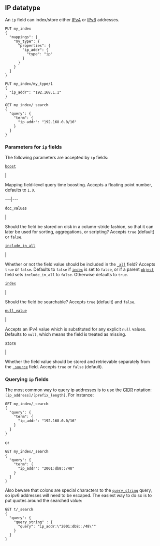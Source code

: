## IP datatype

An `ip` field can index/store either [IPv4](https://en.wikipedia.org/wiki/IPv4) or [IPv6](https://en.wikipedia.org/wiki/IPv6) addresses.
    
    
    PUT my_index
    {
      "mappings": {
        "my_type": {
          "properties": {
            "ip_addr": {
              "type": "ip"
            }
          }
        }
      }
    }
    
    PUT my_index/my_type/1
    {
      "ip_addr": "192.168.1.1"
    }
    
    GET my_index/_search
    {
      "query": {
        "term": {
          "ip_addr": "192.168.0.0/16"
        }
      }
    }

### Parameters for `ip` fields

The following parameters are accepted by `ip` fields:

[`boost`](mapping-boost.html)

| 

Mapping field-level query time boosting. Accepts a floating point number, defaults to `1.0`.   
  
---|---  
  
[`doc_values`](doc-values.html)

| 

Should the field be stored on disk in a column-stride fashion, so that it can later be used for sorting, aggregations, or scripting? Accepts `true` (default) or `false`.   
  
[`include_in_all`](include-in-all.html)

| 

Whether or not the field value should be included in the [`_all`](mapping-all-field.html) field? Accepts `true` or `false`. Defaults to `false` if [`index`](mapping-index.html) is set to `false`, or if a parent [`object`](object.html) field sets `include_in_all` to `false`. Otherwise defaults to `true`.   
  
[`index`](mapping-index.html)

| 

Should the field be searchable? Accepts `true` (default) and `false`.   
  
[`null_value`](null-value.html)

| 

Accepts an IPv4 value which is substituted for any explicit `null` values. Defaults to `null`, which means the field is treated as missing.   
  
[`store`](mapping-store.html)

| 

Whether the field value should be stored and retrievable separately from the [`_source`](mapping-source-field.html) field. Accepts `true` or `false` (default).   
  
### Querying `ip` fields

The most common way to query ip addresses is to use the [CIDR](https://en.wikipedia.org/wiki/Classless_Inter-Domain_Routing#CIDR_notation) notation: `[ip_address]/[prefix_length]`. For instance:
    
    
    GET my_index/_search
    {
      "query": {
        "term": {
          "ip_addr": "192.168.0.0/16"
        }
      }
    }

or
    
    
    GET my_index/_search
    {
      "query": {
        "term": {
          "ip_addr": "2001:db8::/48"
        }
      }
    }

Also beware that colons are special characters to the [`query_string`](query-dsl-query-string-query.html) query, so ipv6 addresses will need to be escaped. The easiest way to do so is to put quotes around the searched value:
    
    
    GET t/_search
    {
      "query": {
        "query_string" : {
          "query": "ip_addr:\"2001:db8::/48\""
        }
      }
    }
